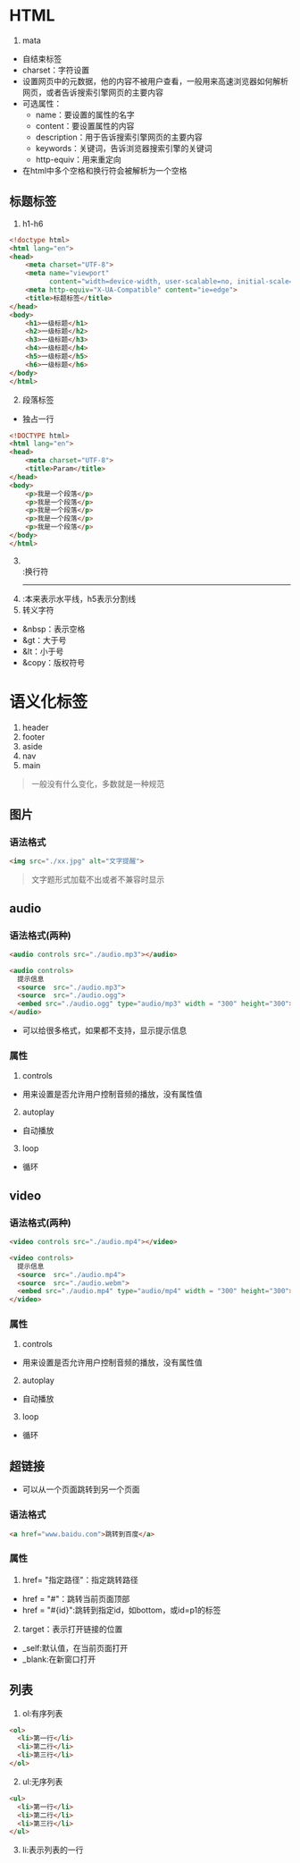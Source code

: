 # HTML
1. mata
- 自结束标签
- charset：字符设置
- 设置网页中的元数据，他的内容不被用户查看，一般用来高速浏览器如何解析网页，或者告诉搜索引擎网页的主要内容
- 可选属性：
  - name：要设置的属性的名字
  - content：要设置属性的内容
  - description：用于告诉搜索引擎网页的主要内容
  - keywords：关键词，告诉浏览器搜索引擎的关键词
  - http-equiv：用来重定向
- 在html中多个空格和换行符会被解析为一个空格
## 标题标签
1. h1-h6
```html
<!doctype html>
<html lang="en">
<head>
    <meta charset="UTF-8">
    <meta name="viewport"
          content="width=device-width, user-scalable=no, initial-scale=1.0, maximum-scale=1.0, minimum-scale=1.0">
    <meta http-equiv="X-UA-Compatible" content="ie=edge">
    <title>标题标签</title>
</head>
<body>
    <h1>一级标题</h1>
    <h2>一级标题</h2>
    <h3>一级标题</h3>
    <h4>一级标题</h4>
    <h5>一级标题</h5>
    <h6>一级标题</h6>
</body>
</html>
```
2. 段落标签
- 独占一行
```html
<!DOCTYPE html>
<html lang="en">
<head>
    <meta charset="UTF-8">
    <title>Param</title>
</head>
<body>
    <p>我是一个段落</p>
    <p>我是一个段落</p>
    <p>我是一个段落</p>
    <p>我是一个段落</p>
    <p>我是一个段落</p>
</body>
</html>
```
3. <br>:换行符
4. <hr>:本来表示水平线，h5表示分割线
5. 转义字符
- &nbsp：表示空格
- &gt：大于号
- &lt：小于号
- &copy：版权符号
# 语义化标签
1. header
2. footer
3. aside
4. nav
5. main
> 一般没有什么变化，多数就是一种规范
## 图片
### 语法格式
```html
<img src="./xx.jpg" alt="文字提醒">
```
> 文字题形式加载不出或者不兼容时显示
## audio
### 语法格式(两种)
```html
<audio controls src="./audio.mp3"></audio>
```
```html
<audio controls>
  提示信息
  <source  src="./audio.mp3">
  <source  src="./audio.ogg">
  <embed src="./audio.ogg" type="audio/mp3" width = "300" height="300">
</audio>
```
- 可以给很多格式，如果都不支持，显示提示信息
### 属性
1. controls
- 用来设置是否允许用户控制音频的播放，没有属性值
2. autoplay
- 自动播放
3. loop
- 循环
## video
### 语法格式(两种)
```html
<video controls src="./audio.mp4"></video>
```
```html
<video controls>
  提示信息
  <source  src="./audio.mp4">
  <source  src="./audio.webm">
  <embed src="./audio.mp4" type="audio/mp4" width = "300" height="300">
</video>
```
### 属性
1. controls
- 用来设置是否允许用户控制音频的播放，没有属性值
2. autoplay
- 自动播放
3. loop
- 循环
## 超链接
- 可以从一个页面跳转到另一个页面
### 语法格式
```html
<a href="www.baidu.com">跳转到百度</a>
```
### 属性
1. href= "指定路径"：指定跳转路径
- href = "#"：跳转当前页面顶部
- href = "#{id}":跳转到指定id，如bottom，或id=p1的标签
2. target：表示打开链接的位置
- _self:默认值，在当前页面打开
- _blank:在新窗口打开
## 列表
1. ol:有序列表
```html
<ol>
  <li>第一行</li>
  <li>第二行</li>
  <li>第三行</li>
</ol>
```
2. ul:无序列表
```html
<ul>
  <li>第一行</li>
  <li>第二行</li>
  <li>第三行</li>
</ul>
```
3. li:表示列表的一行